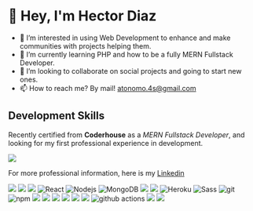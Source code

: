 <!---
HectorHDiaz/HectorHDiaz is a ✨ special ✨ repository because its `README.md` (this file) appears on your GitHub profile.
You can click the Preview link to take a look at your changes.
--->

# 👋 Hey, I'm Hector Diaz

- 👀 I’m interested in using Web Development to enhance and make communities with projects helping them.
- 🌱 I’m currently learning PHP and how to be a fully MERN Fullstack Developer. 
- 💞️ I’m looking to collaborate on social projects and going to start new ones.
- 📫 How to reach me? By mail! atonomo.4s@gmail.com

## Development Skills

Recently certified from **Coderhouse** as a *MERN Fullstack Developer*, and looking for my first professional experience in development.

<picture>
  <img src="https://i.imgur.com/zyjUctM.png">
</picture>

For more professional information, here is my [Linkedin](https://www.linkedin.com/in/hd-arg/)

<p>
  <img src="https://img.shields.io/badge/HTML5-E34F26? style=for-the-badge&logo=html5&logoColor=white">
  <img src="https://img.shields.io/badge/CSS3-1572B6? style=for-the-badge&logo=css3&logoColor=white">
  <img src="https://img.shields.io/badge/JavaScript-F7DF1E? style=for-the-badge&logo=javascript&logoColor=black">
  <img alt="React" src="https://img.shields.io/badge/-React-45b8d8? style=flat-square&logo=react&logoColor=white" />
  <img alt="Nodejs" src="https://img.shields.io/badge/-Nodejs-43853d?  style=flat-square&logo=Node.js&logoColor=white" />
  <img alt="MongoDB" src="https://img.shields.io/badge/-MongoDB-13aa52?  style=flat-square&logo=mongodb&logoColor=white" />
  <img src="https://img.shields.io/badge/Bootstrap-563D7C? style=for-the-badge&logo=bootstrap&logoColor=white">
  <img src="https://img.shields.io/badge/MySQL-005C84? style=for-the-badge&logo=mysql&logoColor=white">
  <img alt="Heroku" src="https://img.shields.io/badge/-Heroku-430098?  style=flat-square&logo=heroku&logoColor=white" />
  <img alt="Sass" src="https://img.shields.io/badge/-Sass-CC6699?  style=flat-square&logo=sass&logoColor=white" />
  <img alt="git" src="https://img.shields.io/badge/-Git-F05032?  style=flat-square&logo=git&logoColor=white" />
  <img alt="npm" src="https://img.shields.io/badge/-NPM-CB3837?  style=flat-square&logo=npm&logoColor=white" />
  <img src="https://img.shields.io/badge/Markdown-000000? style=for-the-badge&logo=markdown&logoColor=white">
  <img src="https://img.shields.io/badge/Visual_Studio-5C2D91? style=for-the-badge&logo=visual%20studio&logoColor=white">
  <img src="https://img.shields.io/badge/Adobe%20XD-470137? style=for-the-badge&logo=Adobe%20XD&logoColor=#FF61F6">
  <img src="https://img.shields.io/badge/Steam-000000? style=for-the-badge&logo=steam&logoColor=white">
  <img src="https://img.shields.io/badge/freecodecamp-27273D? style=for-the-badge&logo=freecodecamp&logoColor=white">
  <img src="https://img.shields.io/badge/MDN_Web_Docs-black? style=for-the-badge&logo=mdnwebdocs&logoColor=white">
  <img alt="github actions" src="https://img.shields.io/badge/-Github_Actions-2088FF? style=flat-square&logo=github-actions&logoColor=white" />
  <img src="https://img.shields.io/badge/Nintendo_Switch-E60012? style=for-the-badge&logo=nintendo-switch&logoColor=white">
  <img src="https://img.shields.io/badge/SAP-0FAAFF? style=for-the-badge&logo=sap&logoColor=white">
  </p>


